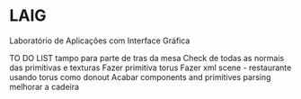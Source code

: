 # LAIG
Laboratório de Aplicações com Interface Gráfica

TO DO LIST
tampo para parte de tras da mesa
Check de todas as normais das primitivas e texturas
Fazer primitiva torus
Fazer xml scene - restaurante usando torus como donout
Acabar components and primitives parsing
melhorar a cadeira

